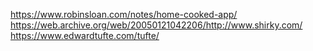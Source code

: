 https://www.robinsloan.com/notes/home-cooked-app/
https://web.archive.org/web/20050121042206/http://www.shirky.com/
https://www.edwardtufte.com/tufte/
